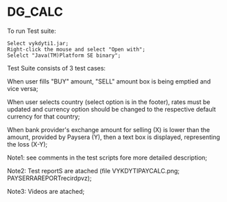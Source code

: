 # DG_CALC

To run Test suite:

    Select vykdyti1.jar;
    Right-click the mouse and select "Open with";
    Selelct "Java(TM)Platform SE binary";


Test Suite consists of 3 test cases:

When user fills "BUY" amount, "SELL" amount box is being emptied and vice versa;

When user selects country (select option is in the footer), rates must be updated and currency option should be changed to the respective default currency 
for that country; 

When bank provider's exchange amount for selling (X) is lower than the amount, provided by Paysera (Y), then a text box is displayed, representing the loss (X-Y); 

Note1: see comments in the test scripts fore more detailed description; 

Note2: Test reportS are atached (file VYKDYTIPAYCALC.png; PAYSERRAREPORTrecirdpvz);

Note3: Videos are atached;
